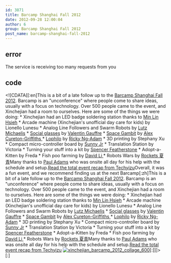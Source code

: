```yaml
---
id: 3871
title: Barcamp Shanghai Fall 2012
date: 2012-09-28 12:00:04
author: 6
group: Barcamp Shanghai Fall 2012
post_name: barcamp-shanghai-fall-2012
---
```


## error
The service is receiving too many requests from you

## code
 <!\[CDATA\[\[:en\]This is a bit of a late follow up to the [Barcamp Shanghai Fall 2012](http://www.techyizu.org/recap-shanghai-barcamp-fall-2012/). Barcamp is an "unconference" where people come to share ideas, usually with a focus on technology. Over 500 people came to the event, and Xinchejian had a room to ourselves. Here are some of the things we were doing: \* Xinchejian had an LED badge soldering station thanks to [Min Lin Hsieh](http://www.weibo.com/mlhsieh) \* Arcade machine (Xinchejian's unofficial day care for kids) by Lionello Lunesu \* Analog Line Followers and Swarm Robots by [Lutz Michaelis](https://plus.google.com/105208292068161560445) \* [Social glasses](http://turing.lecolededesign.com/vgauffre/end-of-study-project-social-glasses-coming-soon/) by [Valentin Gauffre](https://plus.google.com/u/0/106283709491765333409) \* [Space Gambit](http://spacegambit.org) by [Alex Cureton-Griffiths ](https://plus.google.com/u/0/101524345018253465686/) \* [Lophilo](http://lophilo.com) by [Ricky Ng-Adam](https://plus.google.com/u/0/112734382006949623750) \* 3D printing by Stephany Xu \* Compact micro-controller board by [Sunny Jr](https://plus.google.com/101586811263929925675) \* Translation Station by Victoria \* Turning your stuff into a kit by [Spencer Featherstone](https://plus.google.com/106529447578779760144) \* Adopt-a-Kitten by Freda \* Fish poo farming by [David Li ](https://plus.google.com/u/0/101298493842506201058) \* Robots Wars by [Rockets 夏青](http://www.weibo.com/夏青)Many thanks to [Paul Adams](https://plus.google.com/108684571414567306207) who was onsite all day for his help with the schedule and setup.[Read the total event recap from Techyizu](http://www.techyizu.org/recap-shanghai-barcamp-fall-2012/)Overall, it was a fun event, and we recommend finding us at the next Barcamp![![](http://139.162.84.35/wp-content/uploads/2012/10/xinchejian_barcamp_2012_collage_600.jpg "xinchejian_barcamp_2012_collage_600")](http://xinchejian.com/2012/09/25/barcamp-shanghai-fall-2012/xinchejian%5Fbarcamp%5F2012%5Fcollage%5F600/)\[:zh\]This is a bit of a late follow up to the [Barcamp Shanghai Fall 2012](http://www.techyizu.org/recap-shanghai-barcamp-fall-2012/). Barcamp is an "unconference" where people come to share ideas, usually with a focus on technology. Over 500 people came to the event, and Xinchejian had a room to ourselves. Here are some of the things we were doing: \* Xinchejian had an LED badge soldering station thanks to [Min Lin Hsieh](http://www.weibo.com/mlhsieh) \* Arcade machine (Xinchejian's unofficial day care for kids) by Lionello Lunesu \* Analog Line Followers and Swarm Robots by [Lutz Michaelis](https://plus.google.com/105208292068161560445) \* [Social glasses](http://turing.lecolededesign.com/vgauffre/end-of-study-project-social-glasses-coming-soon/) by [Valentin Gauffre](https://plus.google.com/u/0/106283709491765333409) \* [Space Gambit](http://spacegambit.org) by [Alex Cureton-Griffiths ](https://plus.google.com/u/0/101524345018253465686/) \* [Lophilo](http://lophilo.com) by [Ricky Ng-Adam](https://plus.google.com/u/0/112734382006949623750) \* 3D printing by Stephany Xu \* Compact micro-controller board by [Sunny Jr](https://plus.google.com/101586811263929925675) \* Translation Station by Victoria \* Turning your stuff into a kit by [Spencer Featherstone](https://plus.google.com/106529447578779760144) \* Adopt-a-Kitten by Freda \* Fish poo farming by [David Li ](https://plus.google.com/u/0/101298493842506201058) \* Robots Wars by [Rockets 夏青](http://www.weibo.com/夏青)Many thanks to [Paul Adams](https://plus.google.com/108684571414567306207) who was onsite all day for his help with the schedule and setup.[Read the total event recap from Techyizu](http://www.techyizu.org/recap-shanghai-barcamp-fall-2012/) [![](http://139.162.84.35/wp-content/uploads/2012/10/xinchejian_barcamp_2012_collage_600.jpg "xinchejian_barcamp_2012_collage_600")](http://xinchejian.com/2012/09/25/barcamp-shanghai-fall-2012/xinchejian%5Fbarcamp%5F2012%5Fcollage%5F600/)\[:\]\]\]> \[:\]

